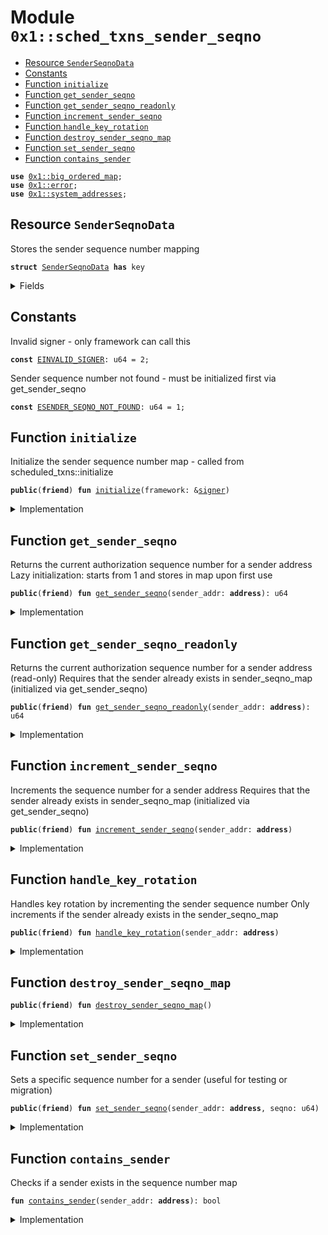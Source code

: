 
<a id="0x1_sched_txns_sender_seqno"></a>

# Module `0x1::sched_txns_sender_seqno`



-  [Resource `SenderSeqnoData`](#0x1_sched_txns_sender_seqno_SenderSeqnoData)
-  [Constants](#@Constants_0)
-  [Function `initialize`](#0x1_sched_txns_sender_seqno_initialize)
-  [Function `get_sender_seqno`](#0x1_sched_txns_sender_seqno_get_sender_seqno)
-  [Function `get_sender_seqno_readonly`](#0x1_sched_txns_sender_seqno_get_sender_seqno_readonly)
-  [Function `increment_sender_seqno`](#0x1_sched_txns_sender_seqno_increment_sender_seqno)
-  [Function `handle_key_rotation`](#0x1_sched_txns_sender_seqno_handle_key_rotation)
-  [Function `destroy_sender_seqno_map`](#0x1_sched_txns_sender_seqno_destroy_sender_seqno_map)
-  [Function `set_sender_seqno`](#0x1_sched_txns_sender_seqno_set_sender_seqno)
-  [Function `contains_sender`](#0x1_sched_txns_sender_seqno_contains_sender)


<pre><code><b>use</b> <a href="big_ordered_map.md#0x1_big_ordered_map">0x1::big_ordered_map</a>;
<b>use</b> <a href="../../aptos-stdlib/../move-stdlib/doc/error.md#0x1_error">0x1::error</a>;
<b>use</b> <a href="system_addresses.md#0x1_system_addresses">0x1::system_addresses</a>;
</code></pre>



<a id="0x1_sched_txns_sender_seqno_SenderSeqnoData"></a>

## Resource `SenderSeqnoData`

Stores the sender sequence number mapping


<pre><code><b>struct</b> <a href="sched_txns_sender_seqno.md#0x1_sched_txns_sender_seqno_SenderSeqnoData">SenderSeqnoData</a> <b>has</b> key
</code></pre>



<details>
<summary>Fields</summary>


<dl>
<dt>
<code>sender_seqno_map: <a href="big_ordered_map.md#0x1_big_ordered_map_BigOrderedMap">big_ordered_map::BigOrderedMap</a>&lt;<b>address</b>, u64&gt;</code>
</dt>
<dd>
 BigOrderedMap to track sender address -> current sequence number for authorization
</dd>
</dl>


</details>

<a id="@Constants_0"></a>

## Constants


<a id="0x1_sched_txns_sender_seqno_EINVALID_SIGNER"></a>

Invalid signer - only framework can call this


<pre><code><b>const</b> <a href="sched_txns_sender_seqno.md#0x1_sched_txns_sender_seqno_EINVALID_SIGNER">EINVALID_SIGNER</a>: u64 = 2;
</code></pre>



<a id="0x1_sched_txns_sender_seqno_ESENDER_SEQNO_NOT_FOUND"></a>

Sender sequence number not found - must be initialized first via get_sender_seqno


<pre><code><b>const</b> <a href="sched_txns_sender_seqno.md#0x1_sched_txns_sender_seqno_ESENDER_SEQNO_NOT_FOUND">ESENDER_SEQNO_NOT_FOUND</a>: u64 = 1;
</code></pre>



<a id="0x1_sched_txns_sender_seqno_initialize"></a>

## Function `initialize`

Initialize the sender sequence number map - called from scheduled_txns::initialize


<pre><code><b>public</b>(<b>friend</b>) <b>fun</b> <a href="sched_txns_sender_seqno.md#0x1_sched_txns_sender_seqno_initialize">initialize</a>(framework: &<a href="../../aptos-stdlib/../move-stdlib/doc/signer.md#0x1_signer">signer</a>)
</code></pre>



<details>
<summary>Implementation</summary>


<pre><code><b>public</b>(<b>friend</b>) <b>fun</b> <a href="sched_txns_sender_seqno.md#0x1_sched_txns_sender_seqno_initialize">initialize</a>(framework: &<a href="../../aptos-stdlib/../move-stdlib/doc/signer.md#0x1_signer">signer</a>) {
    <a href="system_addresses.md#0x1_system_addresses_assert_aptos_framework">system_addresses::assert_aptos_framework</a>(framework);

    <b>move_to</b>(
        framework,
        <a href="sched_txns_sender_seqno.md#0x1_sched_txns_sender_seqno_SenderSeqnoData">SenderSeqnoData</a> { sender_seqno_map: <a href="big_ordered_map.md#0x1_big_ordered_map_new_with_reusable">big_ordered_map::new_with_reusable</a>() }
    );
}
</code></pre>



</details>

<a id="0x1_sched_txns_sender_seqno_get_sender_seqno"></a>

## Function `get_sender_seqno`

Returns the current authorization sequence number for a sender address
Lazy initialization: starts from 1 and stores in map upon first use


<pre><code><b>public</b>(<b>friend</b>) <b>fun</b> <a href="sched_txns_sender_seqno.md#0x1_sched_txns_sender_seqno_get_sender_seqno">get_sender_seqno</a>(sender_addr: <b>address</b>): u64
</code></pre>



<details>
<summary>Implementation</summary>


<pre><code><b>public</b>(<b>friend</b>) <b>fun</b> <a href="sched_txns_sender_seqno.md#0x1_sched_txns_sender_seqno_get_sender_seqno">get_sender_seqno</a>(sender_addr: <b>address</b>): u64 <b>acquires</b> <a href="sched_txns_sender_seqno.md#0x1_sched_txns_sender_seqno_SenderSeqnoData">SenderSeqnoData</a> {
    <b>let</b> seqno_data = <b>borrow_global_mut</b>&lt;<a href="sched_txns_sender_seqno.md#0x1_sched_txns_sender_seqno_SenderSeqnoData">SenderSeqnoData</a>&gt;(@aptos_framework);
    <b>if</b> (seqno_data.sender_seqno_map.contains(&sender_addr)) {
        *seqno_data.sender_seqno_map.borrow(&sender_addr)
    } <b>else</b> {
        // Lazy initialization: start from 1
        <b>let</b> initial_seqno = 1;
        seqno_data.sender_seqno_map.add(sender_addr, initial_seqno);
        initial_seqno
    }
}
</code></pre>



</details>

<a id="0x1_sched_txns_sender_seqno_get_sender_seqno_readonly"></a>

## Function `get_sender_seqno_readonly`

Returns the current authorization sequence number for a sender address (read-only)
Requires that the sender already exists in sender_seqno_map (initialized via get_sender_seqno)


<pre><code><b>public</b>(<b>friend</b>) <b>fun</b> <a href="sched_txns_sender_seqno.md#0x1_sched_txns_sender_seqno_get_sender_seqno_readonly">get_sender_seqno_readonly</a>(sender_addr: <b>address</b>): u64
</code></pre>



<details>
<summary>Implementation</summary>


<pre><code><b>public</b>(<b>friend</b>) <b>fun</b> <a href="sched_txns_sender_seqno.md#0x1_sched_txns_sender_seqno_get_sender_seqno_readonly">get_sender_seqno_readonly</a>(sender_addr: <b>address</b>): u64 <b>acquires</b> <a href="sched_txns_sender_seqno.md#0x1_sched_txns_sender_seqno_SenderSeqnoData">SenderSeqnoData</a> {
    <b>let</b> seqno_data = <b>borrow_global</b>&lt;<a href="sched_txns_sender_seqno.md#0x1_sched_txns_sender_seqno_SenderSeqnoData">SenderSeqnoData</a>&gt;(@aptos_framework);
    <b>assert</b>!(
        seqno_data.sender_seqno_map.contains(&sender_addr),
        <a href="../../aptos-stdlib/../move-stdlib/doc/error.md#0x1_error_invalid_state">error::invalid_state</a>(<a href="sched_txns_sender_seqno.md#0x1_sched_txns_sender_seqno_ESENDER_SEQNO_NOT_FOUND">ESENDER_SEQNO_NOT_FOUND</a>)
    );
    *seqno_data.sender_seqno_map.borrow(&sender_addr)
}
</code></pre>



</details>

<a id="0x1_sched_txns_sender_seqno_increment_sender_seqno"></a>

## Function `increment_sender_seqno`

Increments the sequence number for a sender address
Requires that the sender already exists in sender_seqno_map (initialized via get_sender_seqno)


<pre><code><b>public</b>(<b>friend</b>) <b>fun</b> <a href="sched_txns_sender_seqno.md#0x1_sched_txns_sender_seqno_increment_sender_seqno">increment_sender_seqno</a>(sender_addr: <b>address</b>)
</code></pre>



<details>
<summary>Implementation</summary>


<pre><code><b>public</b>(<b>friend</b>) <b>fun</b> <a href="sched_txns_sender_seqno.md#0x1_sched_txns_sender_seqno_increment_sender_seqno">increment_sender_seqno</a>(sender_addr: <b>address</b>) <b>acquires</b> <a href="sched_txns_sender_seqno.md#0x1_sched_txns_sender_seqno_SenderSeqnoData">SenderSeqnoData</a> {
    <b>let</b> seqno_data = <b>borrow_global_mut</b>&lt;<a href="sched_txns_sender_seqno.md#0x1_sched_txns_sender_seqno_SenderSeqnoData">SenderSeqnoData</a>&gt;(@aptos_framework);

    // Assert that sender <b>exists</b> in map - must be initialized first via get_sender_seqno
    <b>assert</b>!(
        seqno_data.sender_seqno_map.contains(&sender_addr),
        <a href="../../aptos-stdlib/../move-stdlib/doc/error.md#0x1_error_invalid_state">error::invalid_state</a>(<a href="sched_txns_sender_seqno.md#0x1_sched_txns_sender_seqno_ESENDER_SEQNO_NOT_FOUND">ESENDER_SEQNO_NOT_FOUND</a>)
    );

    <b>let</b> current_seqno = *seqno_data.sender_seqno_map.borrow(&sender_addr);
    <b>let</b> new_seqno = current_seqno + 1;
    *seqno_data.sender_seqno_map.borrow_mut(&sender_addr) = new_seqno;
}
</code></pre>



</details>

<a id="0x1_sched_txns_sender_seqno_handle_key_rotation"></a>

## Function `handle_key_rotation`

Handles key rotation by incrementing the sender sequence number
Only increments if the sender already exists in the sender_seqno_map


<pre><code><b>public</b>(<b>friend</b>) <b>fun</b> <a href="sched_txns_sender_seqno.md#0x1_sched_txns_sender_seqno_handle_key_rotation">handle_key_rotation</a>(sender_addr: <b>address</b>)
</code></pre>



<details>
<summary>Implementation</summary>


<pre><code><b>public</b>(<b>friend</b>) <b>fun</b> <a href="sched_txns_sender_seqno.md#0x1_sched_txns_sender_seqno_handle_key_rotation">handle_key_rotation</a>(sender_addr: <b>address</b>) <b>acquires</b> <a href="sched_txns_sender_seqno.md#0x1_sched_txns_sender_seqno_SenderSeqnoData">SenderSeqnoData</a> {
    <b>if</b> (<a href="sched_txns_sender_seqno.md#0x1_sched_txns_sender_seqno_contains_sender">contains_sender</a>(sender_addr)) {
        <a href="sched_txns_sender_seqno.md#0x1_sched_txns_sender_seqno_increment_sender_seqno">increment_sender_seqno</a>(sender_addr);
    }
    // If sender doesn't exist, do nothing
}
</code></pre>



</details>

<a id="0x1_sched_txns_sender_seqno_destroy_sender_seqno_map"></a>

## Function `destroy_sender_seqno_map`



<pre><code><b>public</b>(<b>friend</b>) <b>fun</b> <a href="sched_txns_sender_seqno.md#0x1_sched_txns_sender_seqno_destroy_sender_seqno_map">destroy_sender_seqno_map</a>()
</code></pre>



<details>
<summary>Implementation</summary>


<pre><code><b>public</b>(<b>friend</b>) <b>fun</b> <a href="sched_txns_sender_seqno.md#0x1_sched_txns_sender_seqno_destroy_sender_seqno_map">destroy_sender_seqno_map</a>() <b>acquires</b> <a href="sched_txns_sender_seqno.md#0x1_sched_txns_sender_seqno_SenderSeqnoData">SenderSeqnoData</a> {
    <b>let</b> <a href="sched_txns_sender_seqno.md#0x1_sched_txns_sender_seqno_SenderSeqnoData">SenderSeqnoData</a> { sender_seqno_map } =
        <b>move_from</b>&lt;<a href="sched_txns_sender_seqno.md#0x1_sched_txns_sender_seqno_SenderSeqnoData">SenderSeqnoData</a>&gt;(@aptos_framework);
    // Clear all elements from the map before dropping it
    sender_seqno_map.for_each(
        |_key, _value| {
            // Do nothing - just consume the elements
        }
    );
}
</code></pre>



</details>

<a id="0x1_sched_txns_sender_seqno_set_sender_seqno"></a>

## Function `set_sender_seqno`

Sets a specific sequence number for a sender (useful for testing or migration)


<pre><code><b>public</b>(<b>friend</b>) <b>fun</b> <a href="sched_txns_sender_seqno.md#0x1_sched_txns_sender_seqno_set_sender_seqno">set_sender_seqno</a>(sender_addr: <b>address</b>, seqno: u64)
</code></pre>



<details>
<summary>Implementation</summary>


<pre><code><b>public</b>(<b>friend</b>) <b>fun</b> <a href="sched_txns_sender_seqno.md#0x1_sched_txns_sender_seqno_set_sender_seqno">set_sender_seqno</a>(sender_addr: <b>address</b>, seqno: u64) <b>acquires</b> <a href="sched_txns_sender_seqno.md#0x1_sched_txns_sender_seqno_SenderSeqnoData">SenderSeqnoData</a> {
    <b>let</b> seqno_data = <b>borrow_global_mut</b>&lt;<a href="sched_txns_sender_seqno.md#0x1_sched_txns_sender_seqno_SenderSeqnoData">SenderSeqnoData</a>&gt;(@aptos_framework);
    <b>if</b> (seqno_data.sender_seqno_map.contains(&sender_addr)) {
        *seqno_data.sender_seqno_map.borrow_mut(&sender_addr) = seqno;
    } <b>else</b> {
        seqno_data.sender_seqno_map.add(sender_addr, seqno);
    }
}
</code></pre>



</details>

<a id="0x1_sched_txns_sender_seqno_contains_sender"></a>

## Function `contains_sender`

Checks if a sender exists in the sequence number map


<pre><code><b>fun</b> <a href="sched_txns_sender_seqno.md#0x1_sched_txns_sender_seqno_contains_sender">contains_sender</a>(sender_addr: <b>address</b>): bool
</code></pre>



<details>
<summary>Implementation</summary>


<pre><code><b>fun</b> <a href="sched_txns_sender_seqno.md#0x1_sched_txns_sender_seqno_contains_sender">contains_sender</a>(sender_addr: <b>address</b>): bool <b>acquires</b> <a href="sched_txns_sender_seqno.md#0x1_sched_txns_sender_seqno_SenderSeqnoData">SenderSeqnoData</a> {
    <b>let</b> seqno_data = <b>borrow_global</b>&lt;<a href="sched_txns_sender_seqno.md#0x1_sched_txns_sender_seqno_SenderSeqnoData">SenderSeqnoData</a>&gt;(@aptos_framework);
    seqno_data.sender_seqno_map.contains(&sender_addr)
}
</code></pre>



</details>


[move-book]: https://aptos.dev/move/book/SUMMARY
